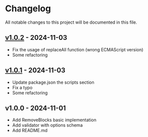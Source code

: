 # Changelog

All notable changes to this project will be documented in this file.

## [v1.0.2](https://github.com/kudashevs/remove-blocks/compare/v1.0.1...v1.0.2) - 2024-11-03

- Fix the usage of replaceAll function (wrong ECMAScript version)
- Some refactoring

## [v1.0.1](https://github.com/kudashevs/remove-blocks/compare/v1.0.0...v1.0.1) - 2024-11-03

- Update package.json the scripts section
- Fix a typo
- Some refactoring

## v1.0.0 - 2024-11-01

- Add RemoveBlocks basic implementation
- Add validator with options schema
- Add README.md

